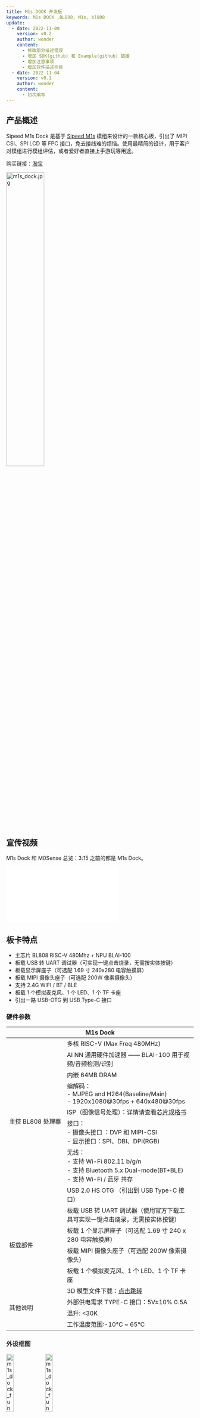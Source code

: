```yaml
---
title: M1s DOCK 开发板
keywords: M1s DOCK ,BL808, M1s, bl808
update:
  - date: 2022-11-09
    version: v0.2
    author: wonder
    content:
      - 修改部分描述错误
      - 增加 SDK(github) 和 Example(github) 链接
      - 增加注意事项
      - 增加软件描述栏目
  - date: 2022-11-04
    version: v0.1
    author: wonder
    content:
      - 初次编写
---
```


## 产品概述

Sipeed M1s Dock 是基于 [Sipeed M1s](./m1s_module.md) 模组来设计的一款核心板，引出了 MIPI CSI、SPI LCD 等 FPC 接口，免去接线难的烦恼。使用最精简的设计，用于客户对模组进行模组评估，或者爱好者直接上手游玩等用途。

购买链接：[淘宝](https://item.taobao.com/item.htm?id=691108452443)

<!-- <table>
  <tr>
  <td><img alt="m1s_dock.jpg" src="./assets/m1s_dock/m1s_dock.jpg"></td>
  <td><img alt="m1s_dock_bottom" src="./assets/m1s_dock/m1s_dock_bottom.jpg"></td>
  </tr>
</table> -->

<td><img alt="m1s_dock.jpg" src="./assets/m1s_dock/m1s_dock.jpg" width="45%"></td>

## 宣传视频

M1s Dock 和 M0Sense 总览：3:15 之前的都是 M1s Dock。

<iframe src="//player.bilibili.com/player.html?aid=559937139&bvid=BV1De4y117sP&cid=887814913&page=1" scrolling="no" border="0" frameborder="no" framespacing="0" allowfullscreen="true"> </iframe>

## 板卡特点

-	主芯片 BL808 RISC-V 480Mhz + NPU BLAI-100
-	板载 USB 转 UART 调试器（可实现一键点击烧录，无需按实体按键）
-	板载显示屏座子（可选配 1.69 寸 240x280 电容触摸屏）
-	板载 MIPI 摄像头座子（可选配 200W 像素摄像头）
-	支持 2.4G WIFI / BT / BLE
-	板载 1 个模拟麦克风、1 个 LED、1 个 TF 卡座
-	引出一路 USB-OTG 到 USB Type-C 接口

### 硬件参数

<table>
    <thead>
        <tr>
            <th colspan = "2" > M1s Dock </th>   
        </tr>
    </thead>
    <tbody>
    <tr>    
        <td rowspan="9" style="white-space:nowrap">主控 BL808 处理器</td>
    </tr>
    <tr>
        <td>多核 RISC-V (Max Freq 480MHz)</td>
    </tr>
    <tr>
        <td>AI NN 通用硬件加速器 —— BLAI-100 用于视频/音频检测/识别</td>
    </tr>
    <tr>
        <td>内嵌 64MB DRAM</td>
    </tr>
    <tr>
        <td>编解码：<br>- MJPEG and H264(Baseline/Main)<br>- 1920x1080@30fps + 640x480@30fps
        </td>
    </tr>
    <tr>
        <td>ISP（图像信号处理）：详情请查看<a href="https://dl.sipeed.com/shareURL/MAIX/M1s/M1s/6_Chip_Manual">芯片规格书</a></td>
    </tr>
    <tr>
        <td>接口：<br>- 摄像头接口 ：DVP 和 MIPI-CSI<br>- 显示接口：SPI、DBI、DPI(RGB)</td>
    </tr>
    <tr>
        <td>无线：<br>- 支持 Wi-Fi 802.11 b/g/n<br>- 支持 Bluetooth 5.x Dual-mode(BT+BLE)<br>- 支持 Wi-Fi / 蓝牙 共存</td>
    </tr>
    <tr>
      <td>USB 2.0 HS OTG （引出到 USB Type-C 接口）</td>
    </tr>
    <tr>    
        <td rowspan="5" style="white-space:nowrap"> 板载部件 </td>
    </tr>
    <tr>
        <td>板载 USB 转 UART 调试器（使用官方下载工具可实现一键点击烧录，无需按实体按键）</td>
    </tr>
    <tr>
        <td>板载 1 个显示屏座子（可选配 1.69 寸 240 x 280 电容触摸屏）</td>
    </tr>
    <tr>
        <td>板载 MIPI 摄像头座子（可选配 200W 像素摄像头）</td>
    </tr>
    <tr>
        <td>板载 1 个模拟麦克风、1 个 LED、1 个 TF 卡座 </td>
    </tr>
    <tr>    
        <td rowspan="5" style="white-space:nowrap"> 其他说明 </td>
    </tr>
    <tr>
      <td>
        3D 模型文件下载：<a href="https://dl.sipeed.com/shareURL/MAIX/M1s/M1s_Dock/5_3D_file">点击跳转</a>
      </td>
    </tr>
    <tr>
        <td>外部供电需求 TYPE-C 接口：5V±10% 0.5A</td>
    </tr>
    <tr>
        <td>温升: &lt;30K</td>
    </tr>
    <tr>
        <td>工作温度范围:-10℃ ~ 65℃</td>
    </tr>
    </tbody>    
</table>

### 外设框图

<!-- <table>
  <tr>
  <td><img alt="m1s_dock_function_block_top" src="./assets/m1s_dock/m1s_dock_function_block_top.jpg"  width=40%></td>
  <td><img alt="m1s_dock_function_block_top" src="./assets/m1s_dock/m1s_dock_function_block_top.jpg"  width=40%></td>
  </tr>
</table> -->


<img alt="m1s_dock_function_block_top" src="./assets/m1s_dock/m1s_dock_function_block_top.jpg"  width=20%>
<img alt="m1s_dock_function_block_top" src="./assets/m1s_dock/m1s_dock_function_block_top.jpg"  width=20%>

### 尺寸图

<img alt="m1s_dock_size" src="./assets/m1s_dock/m1s_dock_size.png" width=45%>

### 引脚图

<img alt="m1s_doc_pin_map" src="./assets/m1s_dock/m1s_doc_pin_map.png" width=45%>

## 产品对比

| 项目    | Maix Bit                 | ESP32 cam                     | M1s Dock                                   |
| :------ | :----------------------- | :---------------------------- | :----------------------------------------- |
| 处理器  | K210                     | ESP32                         | M1s(BL808)                                 |
| 摄像头  | 0.3MP DVP GC0328         | 2MP DVP OV2640 with flash LED | 2MP MIPI OV2685(two-side) with flash LED   |
| 显示屏  | 2.4 inch 320x240         |                               | 1.68 inch 280x240 带电容触摸               |
| 音频    | I2S MEMS MIC             |                               | Analog MEMS MIC + LineOut                  |
| SD 卡槽 | SPI 模式                 | SPI 模式                      | · SDHC 模式 <br>· JTAG 模式                |
| 按键    | Reset <br> Boot          | Reset                         | · Reset <br>· Boot <br>· User x 2          |
| USB     | USB to Serial x 1        |                               | · USB to Dual Serial  x 1 <br>· USB OTG HS |
| 其他    |                          |                               | 4P x 1.25mm 连接器（串口）                 |
| 引脚    | 2 x 18 pins,可用于面包板 | 2 x 8 pins                    | 2 x 16 pins,可用于面包板                   |
| JTAG    |                          |                               | 可选 TF2JTAG                               |
| 外壳    |                          |                               | 可选                                       |
| 尺寸    | 25 x 53 mm               | 27 x 41 mm                    | 27 x 55 mm                                 |

## 软件描述

<table>
    <thead>
        <tr>
            <th colspan = "2" > M1s Dock </th>   
        </tr>
    </thead>
    <tbody>
        <tr>
          <td>OS</td>
          <td>· 完备支持 FreeRTOS<br>· 基础支持 Linux</td>
        </tr>
        <tr>
          <td>开发方式</td>
          <td>· 原生 C SDK<br>· MaixHAL C 模块<br>· pikascript python 脚本</td>
        </tr>
        <tr>
          <td>固件下载</td>
          <td>· 串口下载<br>· 虚拟磁盘拖拽式更新</td>
        </tr>
        <tr>
          <td>AI 推理框架</td>
          <td>· 支持原生 SDK 的 BLAI 加速推理引擎<br>· 支持通用 TinyMaix 推理引擎</td>
        </tr>
        <tr>
          <td>AI 模型下载</td>
          <td>· <a herf="https://maixhub.com/">MaixHub</a> 下载。支持 人脸检测，识别，姿态检测，手势检测 等</td>
        </tr>
        <tr>
          <td>Sipeed 参考示例</td>
          <td>· https://gitee.com/sipeed/M1s_BL808_example</td>
        </tr>
    </tbody>
</table>

## 补充资料

- [规格书](https://dl.sipeed.com/shareURL/MAIX/M1s/M1s_Dock/1_Specification)
- [原理图](https://dl.sipeed.com/shareURL/MAIX/M1s/M1s_Dock/2_Schematic)
- [位号图](https://dl.sipeed.com/shareURL/MAIX/M1s/M1s_Dock/3_Bit_number_map)
- [尺寸图](https://dl.sipeed.com/shareURL/MAIX/M1s/M1s_Dock/4_Dimensional_drawing)
- [3D 模型文件](https://dl.sipeed.com/shareURL/MAIX/M1s_Dock/M1s/5_3D_file)
- [芯片数据手册](https://dl.sipeed.com/shareURL/MAIX/M1s/M1s_Dock/6_Chip_Manual)
- [触摸屏手册](https://dl.sipeed.com/shareURL/MAIX/M1s/M1s_Dock/6_Chip_Manual/touch_screen)
- [博流官方文档](https://dev.bouffalolab.com/home/)

---

- [SDK](https://gitee.com/sipeed/M1s_BL808_SDK) (gitee) 
- [Examples](https://gitee.com/sipeed/M1s_BL808_example)（gitee）
- [Linux](https://github.com/sipeed/M1s_BL808_Linux_SDK)（Github）
- 交流 QQ 群：`816177882` 。[点我加群](https://jq.qq.com/?_wv=1027&k=0fOkj3EB)
- 论坛：[bbs.sipeed.com](https://bbs.sipeed.com/)
- [在线模型平台](https://maixhub.com/)

## 注意事项

<table>
    <tr>
        <th>项目</th>
        <th>注意事项</th>
    </tr>
    <tr>
        <td>静电防护</td>
        <td>请避免静电打到 PCBA 上；接触 PCBA 之前请把手的静电释放掉</td>
    </tr>
    <tr>
        <td>容忍电压</td>
        <td> 每个 GPIO 的工作电压已经在原理图中标注出来，请不要让 GPIO 的实际工作的电压超过额定值，否则会引起 PCBA 的永久性损坏 </td>
    </tr>
    <tr>
        <td>FPC 座子</td>
        <td>在连接 FPC 软排线的时候，谲确保排线无偏侈地完整地插入到排线中</td>
    </tr>
    <tr>
        <td>插拔</td>
        <td>请完全断电后才进行插拔操作</td>
    </tr>
    <tr>
        <td>避免短路</td>
        <td>请在上电过程中，避免任何液体和金属触碰到 PCBA 上的元件的焊盘，否则会导致路，烧毁 PCBA</td>
    </tr>
</table>

## 联系

Sipeed M1s Dock 开发板可以在多种场景实现客户不同方面的需要，技术支持和商业合作请联系使用邮箱 [support@sipeed.com](support@sipeed.com)
